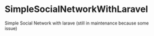 # SimpleSocialNetworkWithLaravel
Simple Social Network with larave (still in maintenance because some issue)

